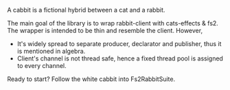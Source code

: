 A cabbit is a fictional hybrid between a cat and a rabbit.

The main goal of the library is to wrap rabbit-client with cats-effects & fs2. The wrapper is intended to be thin and resemble the client. However,
- It's widely spread to separate producer, declarator and publisher, thus it is mentioned in algebra.
- Client's channel is not thread safe, hence a fixed thread pool is assigned to every channel.

Ready to start? Follow the white cabbit into Fs2RabbitSuite.
